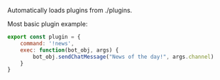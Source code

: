 Automatically loads plugins from ./plugins.

Most basic plugin example:

```js
export const plugin = {
    command: '!news',
    exec: function(bot_obj, args) {
        bot_obj.sendChatMessage("News of the day!", args.channel)
    }
}
```